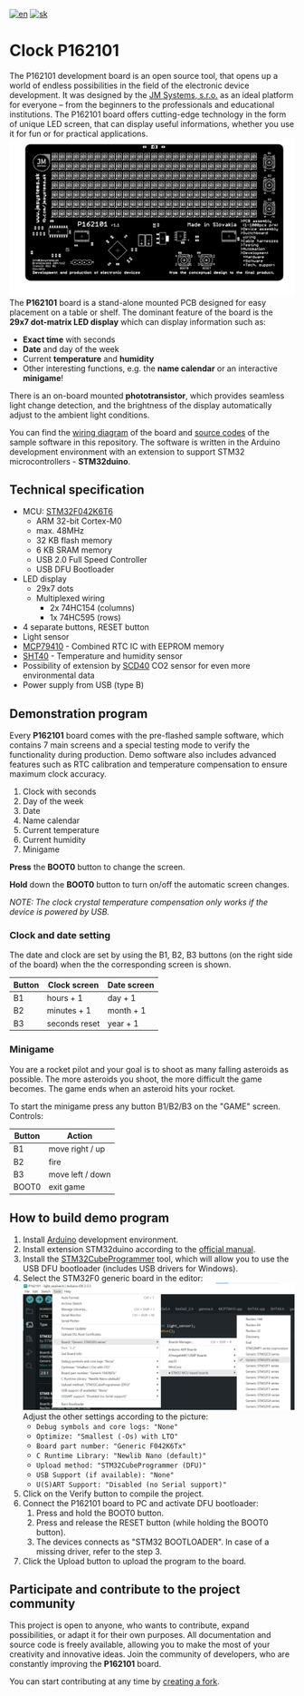 [![en](https://img.shields.io/badge/lang-en-green.svg)](README.en.md)
[![sk](https://img.shields.io/badge/lang-sk-red.svg)](README.md)

# Clock P162101
The P162101 development board is an open source tool, that opens up a world of endless possibilities in the field of the electronic device development. It was designed by the [JM Systems, s.r.o.](https://jmsystems.sk) as an ideal platform for everyone – from the beginners to the professionals and educational institutions. The P162101 board offers cutting-edge technology in the form of unique LED screen, that can display useful informations, whether you use it for fun or for practical applications.
![Board Preview](docs/top_silk_r1.1.png)
The **P162101** board is a stand-alone mounted PCB designed for easy placement on a table or shelf. The dominant feature of the board is the **29x7 dot-matrix LED display** which can display information such as:
 - **Exact time** with seconds
 - **Date** and day of the week
 - Current **temperature** and **humidity**
 - Other interesting functions, e.g. the **name calendar** or an interactive **minigame**!

There is an on-board mounted **phototransistor**, which provides seamless light change detection, and the brightness of the display automatically adjust to the ambient light conditions.

You can find the [wiring diagram](docs/schematic_r1.1.pdf) of the board and [source codes](P162101.ino) of the sample software in this repository. The software is written in the Arduino development environment with an extension to support STM32 microcontrollers - **STM32duino**.

## Technical specification
 - MCU: [STM32F042K6T6](https://www.st.com/en/microcontrollers-microprocessors/stm32f042k6.html)
   - ARM 32-bit Cortex-M0
   - max. 48MHz
   - 32 KB flash memory
   - 6 KB SRAM memory
   - USB 2.0 Full Speed Controller
   - USB DFU Bootloader
 - LED display
   - 29x7 dots
   - Multiplexed wiring
     - 2x 74HC154 (columns)
     - 1x 74HC595 (rows)
 - 4 separate buttons, RESET button
 - Light sensor
 - [MCP79410](https://www.microchip.com/en-us/product/mcp79410) - Combined RTC IC with EEPROM memory
 - [SHT40](https://sensirion.com/products/catalog/SHT40) - Temperature and humidity sensor
 - Possibility of extension by [SCD40](https://sensirion.com/products/catalog/SCD40) CO2 sensor for even more environmental data
 - Power supply from USB (type B)

## Demonstration program
Every **P162101** board comes with the pre-flashed sample software, which contains 7 main screens and a special testing mode to verify the functionality during production. Demo software also includes advanced features such as RTC calibration and temperature compensation to ensure maximum clock accuracy.

1. Clock with seconds
2. Day of the week
3. Date
4. Name calendar
5. Current temperature
6. Current humidity
7. Minigame

__Press__ the **BOOT0** button to change the screen.

__Hold__ down the **BOOT0** button to turn on/off the automatic screen changes.

*NOTE: The clock crystal temperature compensation only works if the device is powered by USB.*

### Clock and date setting
The date and clock are set by using the B1, B2, B3 buttons (on the right side of the board) when  the the corresponding screen is shown.

|Button  |Clock screen   |Date screen |
|--------|---------------|------------|
|B1      | hours  + 1    | day + 1    |
|B2      | minutes + 1   | month + 1  |
|B3      | seconds reset | year + 1   |

### Minigame
You are a rocket pilot and your goal is to shoot as many falling asteroids as possible. The more asteroids you shoot, the more difficult the game becomes. The game ends when an asteroid hits your rocket.

To start the minigame press any button B1/B2/B3 on the "GAME" screen. Controls:

|Button  |Action                  |
|--------|------------------------|
|B1      | move right / up        |
|B2      | fire                   |
|B3      | move left / down       |
|BOOT0   | exit game              |

## How to build demo program
1. Install [Arduino](https://www.arduino.cc/en/software) development environment.
2. Install extension STM32duino according to the [official manual](https://github.com/stm32duino/Arduino_Core_STM32/wiki/Getting-Started#add-stm32-boards-support-to-arduino).
3. Install the [STM32CubeProgrammer](https://www.st.com/en/development-tools/stm32cubeprog.html) tool, which will allow you to use the USB DFU bootloader (includes USB drivers for Windows).
4. Select the STM32F0 generic board in the editor: ![Selection of the board in Arduino IDE](docs/arduino-board.png) Adjust the other settings according to the picture:
    - `Debug symbols and core logs: "None"`
    - `Optimize: "Smallest (-Os) with LTO"`
    - `Board part number: "Generic F042K6Tx"`
    - `C Runtime Library: "Newlib Nano (default)"`
    - `Upload method: "STM32CubeProgrammer (DFU)"`
    - `USB Support (if available): "None"`
    - `U(S)ART Support: "Disabled (no Serial support)"`
5. Click on the Verify button to compile the project.
6. Connect the P162101 board to PC and activate DFU bootloader:
	1. Press and hold the BOOT0 button.
    2. Press and release the RESET button (while holding the BOOT0 button).
    3. The devices connects as "STM32 BOOTLOADER". In case of a missing driver, refer to the step 3.
7. Click the Upload button to upload the program to the board.

## Participate and contribute to the project community
This project is open to anyone, who wants to contribute, expand possibilities, or adapt it for their own purposes. All documentation and source code is freely available, allowing you to make the most of your creativity and innovative ideas. Join the community of developers, who are constantly improving the **P162101** board.

You can start contributing at any time by [creating a fork](https://github.com/jendo42/P162101/fork).
